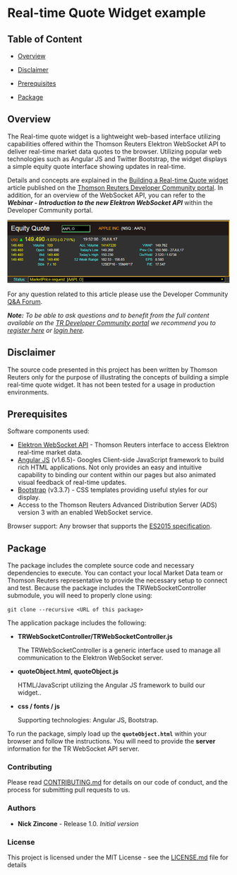 
# Real-time Quote Widget example

## Table of Content

* [Overview](#overview)

* [Disclaimer](#disclaimer)

* [Prerequisites](#prerequisites)

* [Package](#package)

## <a id="overview"></a>Overview
The Real-time quote widget is a lightweight web-based interface utilizing capabilities offered within the Thomson Reuters Elektron WebSocket API to deliver real-time market data quotes to the browser.  Utilizing popular web technologies such as Angular JS and Twitter Bootstrap, the widget displays a simple equity quote interface showing updates in real-time.  

Details and concepts are explained in the [Building a Real-time Quote widget](https://developers.thomsonreuters.com/article/building-real-time-quote-widget) article published on the [Thomson Reuters Developer Community portal](https://developers.thomsonreuters.com).  In addition, for an overview of the WebSocket API, you can refer to the ***Webinar - Introduction to the new Elektron WebSocket API*** within the Developer Community portal. 

![image](images/quote.gif)

For any question related to this article please use the Developer Community [Q&A Forum](https://community.developers.thomsonreuters.com).

***Note:** To be able to ask questions and to benefit from the full content available on the [TR Developer Community portal](https://developers.thomsonreuters.com) we recommend you to [register here]( https://developers.thomsonreuters.com/iam/register) or [login here]( https://developers.thomsonreuters.com/iam/login?destination_path=Lw%3D%3D).*

## <a id="disclaimer"></a>Disclaimer
The source code presented in this project has been written by Thomson Reuters only for the purpose of illustrating the concepts of building a simple real-time quote widget.  It has not been tested for a usage in production environments.

## <a id="prerequisites"></a>Prerequisites

Software components used:

* [Elektron WebSocket API](https://developers.thomsonreuters.com/elektron/websocket-api-early-access) - Thomson Reuters interface to access Elektron real-time market data.
* [Angular JS](https://angularjs.org/) (v1.6.5)- Googles Client-side JavaScript framework to build rich HTML applications.  Not only provides an easy and intuitive capability to binding our content within our pages but also animated visual feedback of real-time updates.
* [Bootstrap](http://getbootstrap.com/css/) (v3.3.7) - CSS templates providing useful styles for our display.
* Access to the Thomson Reuters Advanced Distribution Server (ADS) version 3 with an enabled WebSocket service. 

Browser support: Any browser that supports the [ES2015 specification](https://en.wikipedia.org/wiki/ECMAScript#6th_Edition_-_ECMAScript_2015).

## <a id="package"></a>Package

The package includes the complete source code and necessary dependencies to execute.  You can contact your local Market Data team or Thomson Reuters representative to provide the necessary setup to connect and test.  Because the package includes the TRWebSocketController submodule, you will need to properly clone using:

`git clone --recursive <URL of this package>`

The application package includes the following:
* **TRWebSocketController/TRWebSocketController.js**

  The TRWebSocketController is a generic interface used to manage all communication to the Elektron WebSocket server.
 
* **quoteObject.html, quoteObject.js**
  
  HTML/JavaScript utilizing the Angular JS framework to build our widget..

* **css / fonts / js**
  
  Supporting technologies: Angular JS, Bootstrap.

To run the package, simply load up the **`quoteObject.html`** within your browser and follow the instructions.  You will need to provide the **server** information for the TR WebSocket API server.

### <a id="contributing"></a>Contributing

Please read [CONTRIBUTING.md](https://gist.github.com/PurpleBooth/b24679402957c63ec426) for details on our code of conduct, and the process for submitting pull requests to us.

### <a id="authors"></a>Authors

* **Nick Zincone** - Release 1.0.  *Initial version*

### <a id="license"></a>License

This project is licensed under the MIT License - see the [LICENSE.md](LICENSE.md) file for details
